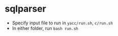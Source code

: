 # sqlparser

* Specify input file to run in ```yacc/run.sh```, ```c/run.sh```
* In either folder, run `bash run.sh`
